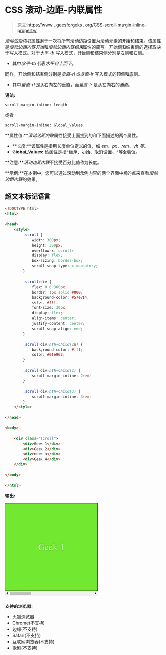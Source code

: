 # CSS 滚动-边距-内联属性

> 原文:[https://www . geesforgeks . org/CSS-scroll-margin-inline-property/](https://www.geeksforgeeks.org/css-scroll-margin-inline-property/)

*滚动边距内联*属性用于一次将所有滚动边距设置为滚动元素的开始和结束。该属性是*滚动边距内联开始*和*滚动边距内联结束*属性的简写。开始侧和结束侧的选择取决于写入模式。对于*水平-tb* 写入模式，开始侧和结束侧分别是左侧和右侧。

*   其中*水平-tb* 代表*水平自上而下*。

同样，开始侧和结束侧分别是*垂直-rl* 或*垂直-lr* 写入模式的顶侧和底侧。

*   其中*垂直-rl* 是从右向左的垂直，而*垂直-lr* 是从左向右的*垂直*。

**语法:**

```html
scroll-margin-inline: length
```

或者

```html
scroll-margin-inline: Global_Values
```

**属性值:***滚动边距内联*属性接受上面提到的和下面描述的两个属性。

*   **长度:**该属性是指用长度单位定义的值，如 *em、px、rem、vh 等。*
*   **Global_Values:** 该属性是指*继承、初始、取消设置、*等全局值。

**注意:***滚动边距内联*不接受百分比值作为长度。

**示例:**在本例中，您可以通过滚动到示例内容的两个界面中间的点来查看*滚动边距内联*的效果。

## 超文本标记语言

```html
<!DOCTYPE html>
<html>

<head>
    <style>
        .scroll {
            width: 300px;
            height: 300px;
            overflow-x: scroll;
            display: flex;
            box-sizing: border-box;
            scroll-snap-type: x mandatory;
        }

        .scroll>div {
            flex: 0 0 300px;
            border: 1px solid #000;
            background-color: #57e714;
            color: #fff;
            font-size: 30px;
            display: flex;
            align-items: center;
            justify-content: center;
            scroll-snap-align: end;
        }

        .scroll>div:nth-child(2n) {
            background-color: #fff;
            color: #0fe962;
        }

        .scroll>div:nth-child(2) {
            scroll-margin-inline: 2rem;
        }

        .scroll>div:nth-child(3) {
            scroll-margin-inline: 3rem;
        }
    </style>

</head>

<body>

    <div class="scroll">
        <div>Geek 1</div>
        <div>Geek 2</div>
        <div>Geek 3</div>
        <div>Geek 4</div>
    </div>

</body>

</html>
```

**输出:**

![](img/7894436de8d1cacab9e977497ac05b18.png)

**支持的浏览器:**

*   火狐浏览器
*   Chrome(不支持)
*   边缘(不支持)
*   Safari(不支持)
*   互联网浏览器(不支持)
*   歌剧(不支持)